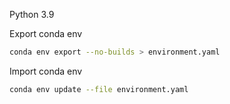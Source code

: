Python 3.9

Export conda env 
```bash
conda env export --no-builds > environment.yaml
```

Import conda env
```bash
conda env update --file environment.yaml
```